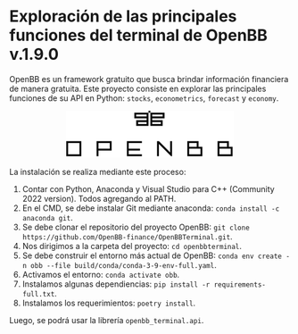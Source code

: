 # Exploración de las principales funciones del terminal de OpenBB v.1.9.0
OpenBB es un framework gratuito que busca brindar información financiera de manera gratuita. Este proyecto consiste en explorar las principales funciones de su API en Python: `stocks`, `econometrics`, `forecast` y `economy`.

<p align="center">
  <img src="figures/openbb.png" width="300">
</p>

La instalación se realiza mediante este proceso:
1. Contar con Python, Anaconda y Visual Studio para C++ (Community 2022 version). Todos agregando al PATH.
2. En el CMD, se debe instalar Git mediante anaconda: `conda install -c anaconda git`.
3. Se debe clonar el repositorio del proyecto OpenBB: `git clone https://github.com/OpenBB-finance/OpenBBTerminal.git`.
4. Nos dirigimos a la carpeta del proyecto: `cd openbbterminal`.
5. Se debe construir el entorno más actual de OpenBB: `conda env create -n obb --file build/conda/conda-3-9-env-full.yaml`.
6. Activamos el entorno: `conda activate obb`.
7. Instalamos algunas dependiencias: `pip install -r requirements-full.txt`.
8. Instalamos los requerimientos: `poetry install`.

Luego, se podrá usar la librería `openbb_terminal.api`.
